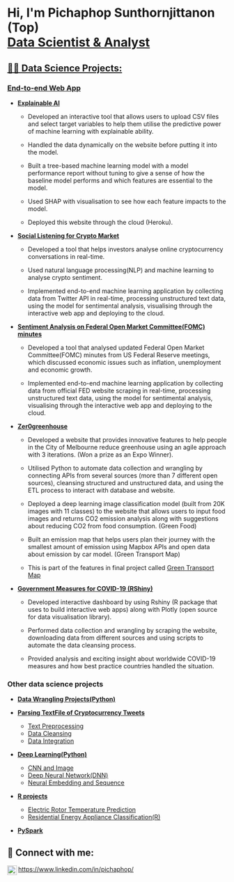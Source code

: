 
<h1>Hi, I'm Pichaphop Sunthornjittanon (Top) <br/><a href="https://github.com/psunthorn13">Data Scientist & Analyst</a><a href="https://www.linkedin.com/in/pichaphop/"></h1>



<h2>👨‍💻 Data Science Projects:</h2>
  
<h3> End-to-end Web App </h3>
  
- <b>[Explainable AI](https://explainable-ai.herokuapp.com/)</b>
  - Developed an interactive tool that allows users to upload CSV files and select target variables to help them utilise the predictive power of machine learning with explainable ability.
  
  - Handled the data dynamically on  the website before putting it into the model.
  
  - Built a tree-based machine learning model with a model performance report without tuning to give a sense of how the baseline model performs and which features are essential to the model.
  
  - Used SHAP with visualisation to see how each feature impacts to the model.
  
  - Deployed this website through the cloud (Heroku).

- <b>[Social Listening for Crypto Market](https://social-listening-for-cryptos.herokuapp.com/)</b>
  - Developed a tool that helps investors analyse online cryptocurrency conversations in real-time.
  
  - Used natural language processing(NLP) and machine learning to analyse crypto sentiment.
  
  - Implemented end-to-end machine learning application by collecting data from Twitter API in real-time,  processing unstructured text data, using the model for sentimental analysis, visualising through the interactive web app and deploying to the cloud.

  
- <b>[Sentiment Analysis on Federal Open Market Committee(FOMC) minutes](https://sentiment-analysis-on-fomc.herokuapp.com/)</b>
  
  - Developed a tool that analysed updated Federal Open Market Committee(FOMC) minutes from US Federal Reserve meetings, which discussed economic issues such as inflation, unemployment and economic growth. 

  - Implemented end-to-end machine learning application by collecting data from official FED website scraping in real-time,  processing unstructured text data, using the model for sentimental analysis, visualising through the interactive web app and deploying to the cloud.

- <b>[Zer0greenhouse](https://github.com/psunthorn13/Data-Science-Projects/blob/main/DS%20Presentation.pdf)</b>
  - Developed a website that provides innovative features to help people in the City of Melbourne reduce greenhouse using an agile approach with 3 iterations. (Won a prize as an Expo Winner).

  - Utilised Python to automate data collection and wrangling by connecting APIs from several sources (more than 7 different open sources), cleansing structured and unstructured data, and using the ETL process to interact with database and website.

  - Deployed a deep learning image classification model (built from 20K images with 11 classes) to the website that allows users to input food images and returns CO2 emission analysis along with suggestions about reducing CO2 from food consumption. (Green Food)

  - Built an emission map that helps users plan their journey with the smallest amount of emission using Mapbox APIs and open data about emission by car model. (Green Transport Map)


  - This is part of the features in final project called [Green Transport Map](https://6nm4i6wdvuc57bgh.anvil.app/P55UHAAQQIYESFP7Z5GAFCJ2)


- <b>[Government Measures for COVID-19 (RShiny)](https://psunthorn13.shinyapps.io/COVID-Dashboard/)</b>
  - Developed interactive dashboard by using Rshiny (R package that uses to build interactive web apps) along with Plotly (open source for data visualisation library).

  - Performed data collection and wrangling by scraping the website, downloading data from different sources and using scripts to automate the data cleansing process.

  - Provided analysis and exciting insight about worldwide COVID-19 measures and how best practice countries handled the situation.
  
<h3> Other data science projects </h3>
  
- <b>[Data Wrangling Projects(Python)](https://github.com/psunthorn13/Data-Science-Projects/tree/main/Data%20Wrangling%20Projects(Python))</b>
 
- <b>[Parsing TextFile of Cryptocurrency Tweets](https://github.com/psunthorn13/Data-Science-Projects/blob/main/Data%20Wrangling%20Projects(Python)/Data_Cleansing.ipynb)</b>
  - [Text Preprocessing](https://github.com/psunthorn13/Data-Science-Projects/blob/main/Data%20Wrangling%20Projects(Python)/Text_Preprocessing.ipynb)
  - [Data Cleansing](https://github.com/psunthorn13/Data-Science-Projects/blob/main/Data%20Wrangling%20Projects(Python)/Data_Cleansing.ipynb)  
  - [Data Integration](https://github.com/psunthorn13/Data-Science-Projects/blob/main/Data%20Wrangling%20Projects(Python)/Data_Integration(JSON%2C%2CXML%2CPDF%2CGTFS%2CWebScraping).ipynb)  

  
- <b>[Deep Learning(Python)](https://github.com/psunthorn13/Data-Science-Projects/tree/main/Deep%20Learning(Python))</b>
  - [CNN and Image](https://github.com/psunthorn13/Data-Science-Projects/blob/main/Deep%20Learning(Python)/CNN%20and%20Image.ipynb)
  - [Deep Neural Network(DNN)](https://github.com/psunthorn13/Data-Science-Projects/blob/main/Deep%20Learning(Python)/Deep%20Neural%20Network(DNN).ipynb) 
  - [Neural Embedding and Sequence](https://psunthorn13.shinyapps.io/COVID-Dashboard/)  

 
- <b>[R projects](https://github.com/psunthorn13/Data-Science-Projects/tree/main/R%20projects)</b>
  - [Electric Rotor Temperature Prediction](https://github.com/psunthorn13/Data-Science-Projects/blob/main/R%20projects/Electric%20Rotor%20Temperature%20Prediction%20(R)/Electric%20Rotor%20Temperature%20Prediction.ipynb)
  - [Residential Energy Appliance Classification(R)](https://github.com/psunthorn13/Data-Science-Projects/tree/main/R%20projects/Residential%20Energy%20Appliance%20Classification(R)) 
  
- <b>[PySpark](https://github.com/psunthorn13/Data-Science-Projects/tree/main/PySpark)</b>

<h2> 🤳 Connect with me:</h2>

[<img align="left" alt="Pichaphop | LinkedIn" width="22px" src="https://cdn.jsdelivr.net/npm/simple-icons@v3/icons/linkedin.svg" />][linkedin]https://www.linkedin.com/in/pichaphop/



[linkedin]: https://www.linkedin.com/in/pichaphop/

<!--
**joshmadakor1/joshmadakor1** is a ✨ _special_ ✨ repository because its `README.md` (this file) appears on your GitHub profile.

Here are some ideas to get you started:

- 🔭 I’m currently working on ...
- 🌱 I’m currently learning ...
- 👯 I’m looking to collaborate on ...
- 🤔 I’m looking for help with ...
- 💬 Ask me about ...
- 📫 How to reach me: ...
- 😄 Pronouns: ...
- ⚡ Fun fact: ...
-->

<!--
**psunthorn13/psunthorn13** is a ✨ _special_ ✨ repository because its `README.md` (this file) appears on your GitHub profile.

Here are some ideas to get you started:

- 🔭 I’m currently working on ...
- 🌱 I’m currently learning ...
- 👯 I’m looking to collaborate on ...
- 🤔 I’m looking for help with ...
- 💬 Ask me about ...
- 📫 How to reach me: ...
- 😄 Pronouns: ...
- ⚡ Fun fact: ...
-->
